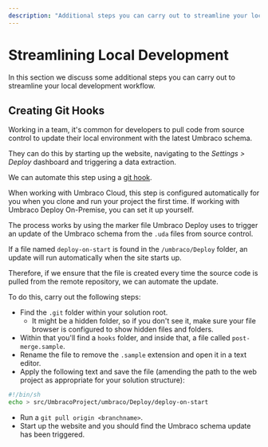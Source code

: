 ```yaml
---
description: "Additional steps you can carry out to streamline your local development workflow"
---
```


# Streamlining Local Development

In this section we discuss some additional steps you can carry out to streamline your local development workflow.

## Creating Git Hooks

Working in a team, it's common for developers to pull code from source control to update their local environment with the latest Umbraco schema.

They can do this by starting up the website, navigating to the _Settings > Deploy_ dashboard and triggering a data extraction.

We can automate this step using a [git hook](https://www.atlassian.com/git/tutorials/git-hooks).

When working with Umbraco Cloud, this step is configured automatically for you when you clone and run your project the first time. If working with Umbraco Deploy On-Premise, you can set it up yourself.

The process works by using the marker file Umbraco Deploy uses to trigger an update of the Umbraco schema from the `.uda` files from source control.  

If a file named `deploy-on-start` is found in the `/umbraco/Deploy` folder, an update will run automatically when the site starts up.

Therefore, if we ensure that the file is created every time the source code is pulled from the remote repository, we can automate the update.

To do this, carry out the following steps:

- Find the `.git` folder within your solution root.
    - It might be a hidden folder, so if you don't see it, make sure your file browser is configured to show hidden files and folders.
- Within that you'll find a `hooks` folder, and inside that, a file called `post-merge.sample`.
- Rename the file to remove the `.sample` extension and open it in a text editor.
- Apply the following text and save the file (amending the path to the web project as appropriate for your solution structure):

```sh
#!/bin/sh
echo > src/UmbracoProject/umbraco/Deploy/deploy-on-start
```

- Run a `git pull origin <branchname>`.
- Start up the website and you should find the Umbraco schema update has been triggered.

